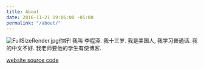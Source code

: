 ```yaml
---
title: About
date: 2016-11-21 19:06:00 -05:00
permalink: "/about/"
---
```


![FullSizeRender.jpg](/uploads/FullSizeRender.jpg)你好! 我叫 李程泽. 我十三岁. 我是美国人, 我学习普通话. 我的中文不好. 我老师要他的学生有使博客.

[website source code](https://github.com/FHEDUEmil/fheduemil.github.io)